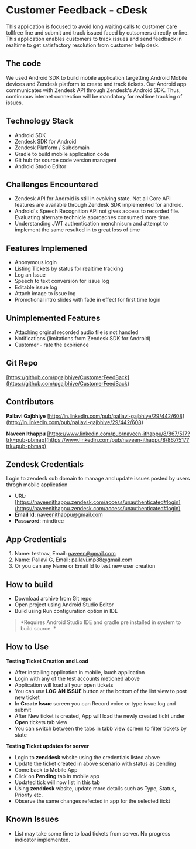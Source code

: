 Customer Feedback - cDesk
=====================

This application is focused to avoid long waiting calls to customer care tollfree line and submit and track issued faced by cutsomers directly online. This application enables customers to track issues and send feedback in realtime to get satisfactory resolution from customer help desk.

The code
--------
We used Android SDK to build mobile application targetting Android Mobile devices and 
Zendesk platform to create and track tickets. Our Android app communicates with Zendesk API through Zendesk's Android SDK. Thus, continuous internet connection will be mandatory for realtime tracking of issues.

Technology Stack
---
- Android SDK
- Zendesk SDK for Android
- Zendesk Platform / Subdomain
- Gradle to build mobile application code
- Git hub for source code version managent
- Android Studio Editor 

Challenges Encountered
---
- Zendesk API for Android is still in evolving state. Not all Core API features are available through Zendesk SDK implemented for android.
- Android's Speech Recognition API not gives access to recorded file. Evaluating alternate technicle approaches consumed more time.
- Understanding JWT authentication menchnisum and attempt to implement the same resulted in to great loss of time

Features Implemened
---
- Anonymous login
- Listing Tickets by status for realtime tracking
- Log an Issue
- Speech to text conversion for issue log
- Editable issue log
- Attach image to issue log
- Promotional intro slides with fade in effect for first time login

Unimplemented Features
---
- Attaching orginal recorded audio file is not handled
- Notifications (limitations from Zendesk SDK for Android)
- Customer - rate the expirience

Git Repo
----
[https://github.com/pgajbhiye/CustomerFeedBack](https://github.com/pgajbhiye/CustomerFeedBack)

Contributors
--
**Pallavi Gajbhiye** [http://in.linkedin.com/pub/pallavi-gajbhiye/29/442/608](http://in.linkedin.com/pub/pallavi-gajbhiye/29/442/608)

**Naveen Ithappu** [https://www.linkedin.com/pub/naveen-ithappu/8/867/517?trk=pub-pbmap](https://www.linkedin.com/pub/naveen-ithappu/8/867/517?trk=pub-pbmap)

Zendesk Credentials
--
Login to zendesk sub domain to manage and update issues posted by users throgh mobile application

- URL: [https://naveenithappu.zendesk.com/access/unauthenticated#login](https://naveenithappu.zendesk.com/access/unauthenticated#login)
- **Email Id**: naveenithappu@gmail.com
- **Password**: mindtree

App Credentials
--
1. Name: testnav, Email: naveen@gmail.com
2. Name: Pallavi G, Email: pallavi.mp88@gmail.com
3. Or you can any Name or Email Id to test new user creation

How to build
------------
- Download archive from Git repo
- Open project using Android Studio Editor
- Build using Run configuration option in IDE

> *Requires Android Studio IDE and gradle pre installed in system to build source. * 


How to Use
--

**Testing Ticket Creation and Load**

- After installing application in mobile, lauch application
- Login with any of the test accounts metioned above
- Application will load all your open tickets
- You can use **LOG AN ISSUE** button at the bottom of the list view to post new ticket
- In **Create Issue** screen you can Record voice or type issue log and submit
- After New ticket is created, App will load the newly created tickt under **Open** tickets tab view
- You can switch between the tabs in tabb view screen to filter tickets by state

**Testing Ticket updates for server**

- Login to **zenddesk** wbsite using the credentials listed above
- Update the ticket created in above scenario with status as pending
- Come back to Mobile App
- Click on **Pending** tab in mobile app
- Updated tick will now list in this tab
- Using **zenddesk** wbsite, update more details such as Type, Status, Priority etc.
- Observe the same changes refected in app for the selected tickt


Known Issues
------------
- List may take some time to load tickets from server. No progress indicator implemented.
